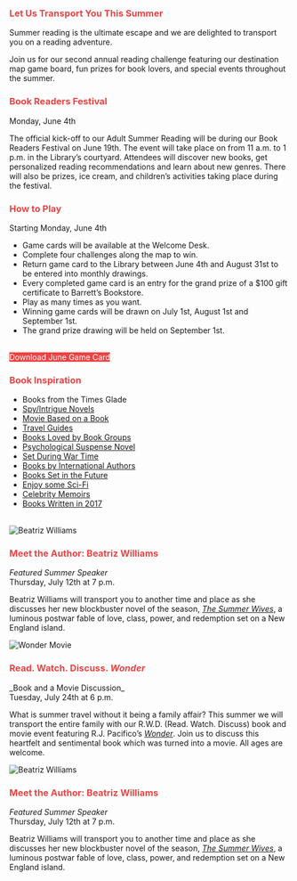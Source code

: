 <div class="row">
<div class="col-md-6">
<div class="row">
<div class="col-md-1">
<i class="fa fa-arrow-circle-right fa-2x" style="color:#ec4444;" aria-hidden="true"></i>
</div>
<div class="col-md-11">
<h3 style="color: #ec4444;">Let Us Transport You This Summer</h3>
</div>
</div>

Summer reading is the ultimate escape and we are delighted to transport you on a reading adventure. 

Join us for our second annual reading challenge featuring our destination map game board, fun prizes for book lovers, and special events throughout the summer. 
<br />
</div>
<div class="col-md-6">
<div class="row">
<div class="col-md-1">
<i class="fa fa-arrow-circle-right fa-2x" style="color:#ec4444;" aria-hidden="true"></i>
</div>
<div class="col-md-11">
<h3 style="color: #ec4444;">Book Readers Festival</h3>
</div>
</div>

Monday, June 4th

The official kick-off to our Adult Summer Reading will be during our Book Readers Festival on June 19th. The event will take place on from 11 a.m. to 1 p.m. in the Library’s courtyard. Attendees will discover new books, get personalized reading recommendations and learn about new genres. There will also be prizes, ice cream, and children’s activities taking place during the festival.
</div>
</div>

<div class="row">
<div class="col-md-8">
<div class="row">
<div class="col-md-1">
<i class="fa fa-arrow-circle-right fa-2x" style="color:#ec4444;" aria-hidden="true"></i>
</div>
<div class="col-md-11">
<h3 style="color: #ec4444;">How to Play</h3>
</div>
</div>

Starting Monday, June 4th

* Game cards will be available at the Welcome Desk.
* Complete four challenges along the map to win.
* Return game card to the Library between June 4th and August 31st to be entered into monthly drawings.
* Every completed game card is an entry for the grand prize of a $100 gift certificate to Barrett’s Bookstore.
* Play as many times as you want. 
* Winning game cards will be drawn on July 1st, August 1st and September 1st.
* The grand prize drawing will be held on September 1st. 

<br />
<a href="#" class="btn-u btn-primary" style="text-decoration:none; color:#fff; background-color:#ec4444;">Download June Game Card</a>
<br />
</div>
<div class="col-md-4">
<div class="row">
<div class="col-md-1">
<i class="fa fa-arrow-circle-down fa-2x" style="color:#ec4444;" aria-hidden="true"></i>
</div>
<div class="col-md-11">
<h3 style="color: #ec4444;">Book Inspiration</h3>
</div>
</div>

* Books from the Times Glade
* [Spy/Intrigue Novels](https://dar.to/2uK0saf "Read a Spy/Intrigue Novel")
* [Movie Based on a Book](https://dar.to/2sIFYNB "Movie Based on a Book")
* [Travel Guides](https://dar.to/2ubdmB4 "Travel Guides")
* [Books Loved by Book Groups](https://dar.to/2uJFPLb "Read a Book Loved by Book Groups")
* [Psychological Suspense Novel](https://dar.to/2sIQ7tC "Read a Psychological Suspense Novel")
* [Set During War Time](https://dar.to/2tBukaj "Set During War Time")
* [Books by International Authors](https://dar.to/2v5b4Qh "Books by International Authors")
* [Books Set in the Future](https://dar.to/2u1zLQX "Books Set in the Future")
* [Enjoy some Sci-Fi](https://dar.to/2sIxk1T "Enjoy some Sci-Fi")
* [Celebrity Memoirs](https://dar.to/2tGTeUq "Celebrity Memoirs")
* [Books Written in 2017](https://dar.to/2t6Z1AN "Books Written in 2017")

</div>
</div>
<br />
<div class="row">
<div class="col-md-4">

<img class="img-responsive center-block" src="/uploads/departments/readers_advisory/summer_reading/beatriz_williams.jpg" alt="Beatriz Williams" />

<h3 style="color: #ec4444;">Meet the Author: Beatriz Williams</h3>

_Featured Summer Speaker_<br />
Thursday, July 12th at 7 p.m.

Beatriz Williams will transport you to another time and place as she discusses her new blockbuster novel of the season, _[The Summer Wives](# "The Summer Wives")_, a luminous postwar fable of love, class, power, and redemption set on a New England island. 

</div>
<div class="col-md-4">

<img class="img-responsive center-block" src="/uploads/departments/readers_advisory/summer_reading/wonder_movie.jpg" alt="Wonder Movie" />

<h3 style="color: #ec4444;">Read. Watch. Discuss. <em>Wonder</em></h3>
_Book and a Movie Discussion_<br />
Tuesday, July 24th at 6 p.m.

What is summer travel without it being a family affair? This summer we will transport the entire family with our R.W.D. (Read. Watch. Discuss) book and movie event featuring R.J. Pacifico’s _[Wonder](# "Wonder")_. Join us to discuss this heartfelt and sentimental book which was turned into a movie. All ages are welcome. 
</div>
<div class="col-md-4">

<img class="img-responsive center-block" src="/uploads/departments/readers_advisory/summer_reading/beatriz_williams.jpg" alt="Beatriz Williams" />

<h3 style="color: #ec4444;">Meet the Author: Beatriz Williams</h3>

_Featured Summer Speaker_<br />
Thursday, July 12th at 7 p.m.

Beatriz Williams will transport you to another time and place as she discusses her new blockbuster novel of the season, _[The Summer Wives](# "The Summer Wives")_, a luminous postwar fable of love, class, power, and redemption set on a New England island. 

</div>
</div>